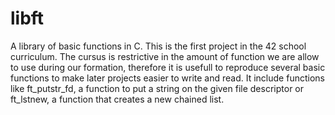 # libft
A library of basic functions in C. This is the first project in the 42 school curriculum. The cursus is restrictive 
in the amount of function we are allow to use during our formation, therefore it is usefull to reproduce 
several basic functions to make later projects easier to write and read. It include functions like ft_putstr_fd, 
a function to put a string on the given file descriptor or ft_lstnew, a function that creates a new chained list.
